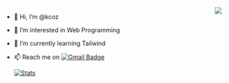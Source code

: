 <img align="right" src = "https://github-readme-stats.vercel.app/api/top-langs/?username=kcoz&layout=compact">

- 👋 Hi, I’m @kcoz
- 👀 I’m interested in Web Programming
- 🌱 I’m currently learning Tailwind
- 📫 Reach me on [![Gmail Badge](https://img.shields.io/badge/-wecitra49@gmail.com-c14438?style=flat-square&logo=Gmail&logoColor=white&link=mailto:wecitra49@gmail.com)](mailto:wecitra49@gmail.com) 

  [![Stats](https://github-readme-stats.vercel.app/api?username=kcoz&show_icons=true&theme=radical)](https://github-readme-stats.vercel.app/api?username=kcoz&show_icons=true&theme=radical)

<!---
kcoz/kcoz is a ✨ special ✨ repository because its `README.md` (this file) appears on your GitHub profile.
You can click the Preview link to take a look at your changes.
--->
 
 
